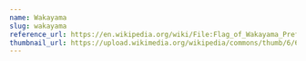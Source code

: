 ```yaml
---
name: Wakayama
slug: wakayama
reference_url: https://en.wikipedia.org/wiki/File:Flag_of_Wakayama_Prefecture.svg
thumbnail_url: https://upload.wikimedia.org/wikipedia/commons/thumb/6/6e/Flag_of_Wakayama_Prefecture.svg/120px-Flag_of_Wakayama_Prefecture.svg.png
---
```

